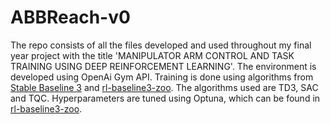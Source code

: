 # ABBReach-v0
The repo consists of all the files developed and used throughout my final year project with the title 'MANIPULATOR ARM CONTROL AND TASK TRAINING USING DEEP REINFORCEMENT LEARNING'. The environment is developed using OpenAi Gym API. Training is done using algorithms from [Stable Baseline 3](https://github.com/DLR-RM/stable-baselines3 ) and [rl-baseline3-zoo](https://github.com/DLR-RM/rl-baselines3-zoo). The algorithms used are TD3, SAC and TQC. Hyperparameters are tuned using Optuna, which can be found in [rl-baseline3-zoo](https://github.com/DLR-RM/rl-baselines3-zoo/blob/master/utils/hyperparams_opt.py). 



